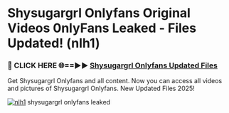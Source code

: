 # Shysugargrl Onlyfans Original Videos 0nlyFans Leaked - Files Updated! (nlh1)

<h3>🔴 CLICK HERE 🌐==►► <a href="https://tinyurl.com/2jnfzry5" rel="nofollow">Shysugargrl Onlyfans Updated Files</a></h3>

Get Shysugargrl Onlyfans and all content. Now you can access all videos and pictures of Shysugargrl Onlyfans. New Updated Files 2025!

[![nlh1](https://i.imgur.com/GyGTBgg.gif)](https://tinyurl.com/2jnfzry5)
shysugargrl onlyfans leaked